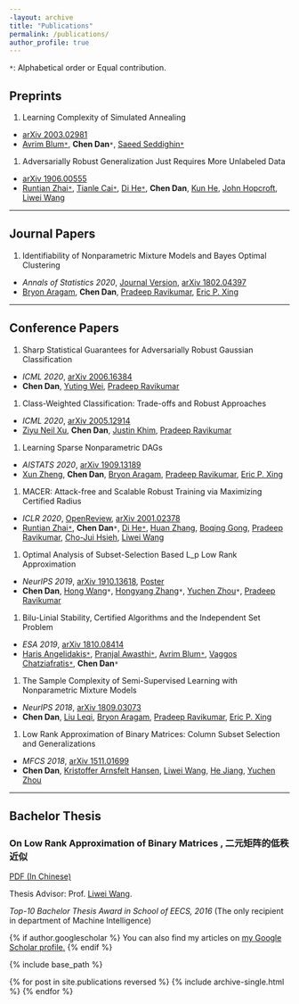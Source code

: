 ```yaml
---
-layout: archive
title: "Publications"
permalink: /publications/
author_profile: true
---
```

`*`: Alphabetical order or Equal contribution.

## Preprints

1.  Learning Complexity of Simulated Annealing
 - [arXiv 2003.02981](https://arxiv.org/abs/2003.02981)
 - [Avrim Blum`*`][Avrim Blum], **Chen Dan**`*`, [Saeed Seddighin`*`][Saeed Seddighin]

1. Adversarially Robust Generalization Just Requires More Unlabeled Data
 - [arXiv 1906.00555](https://arxiv.org/abs/1906.00555)
 - [Runtian Zhai`*`](http://www.runtianzhai.com/), [Tianle Cai`*`](http://tianle.website/), [Di He`*`](https://www.microsoft.com/en-us/research/people/dihe/), **Chen Dan**, [Kun He](http://faculty.hust.edu.cn/hekun/en/index.htm), [John Hopcroft](https://www.cs.cornell.edu/jeh/), [Liwei Wang][Liwei Wang]

---
## Journal Papers

1. Identifiability of Nonparametric Mixture Models and Bayes Optimal Clustering
 - *Annals of Statistics 2020*, [Journal Version](https://projecteuclid.org/euclid.aos/1597370673), [arXiv 1802.04397](https://arxiv.org/abs/1802.04397)
 - [Bryon Aragam][Bryon Aragam], **Chen Dan**, [Pradeep Ravikumar][Pradeep Ravikumar], [Eric P. Xing](http://www.cs.cmu.edu/~epxing/)

---

## Conference Papers

1. Sharp Statistical Guarantees for Adversarially Robust Gaussian Classification
 - *ICML 2020*, [arXiv 2006.16384](https://arxiv.org/abs/2006.16384)
 - **Chen Dan**, [Yuting Wei](http://www.stat.cmu.edu/~ytwei/), [Pradeep Ravikumar][Pradeep Ravikumar]

1. Class-Weighted Classification: Trade-offs and Robust Approaches
 - *ICML 2020*, [arXiv 2005.12914](https://arxiv.org/abs/2005.12914)
 - [Ziyu Neil Xu](https://www.linkedin.com/in/neilzxu/), **Chen Dan**, [Justin Khim](https://justinkhim.com/), [Pradeep Ravikumar][Pradeep Ravikumar]

1. Learning Sparse Nonparametric DAGs
 - *AISTATS 2020*, [arXiv 1909.13189](http://arxiv.org/abs/1909.13189)
 - [Xun Zheng](http://www.cs.cmu.edu/~xunzheng/), **Chen Dan**, [Bryon Aragam][Bryon Aragam], [Pradeep Ravikumar][Pradeep Ravikumar], [Eric P. Xing](http://www.cs.cmu.edu/~epxing/)

1. MACER: Attack-free and Scalable Robust Training via Maximizing Certified Radius
 - *ICLR 2020*, [OpenReview](https://openreview.net/forum?id=rJx1Na4Fwr), [arXiv 2001.02378](https://arxiv.org/abs/2001.02378)
 - [Runtian Zhai`*`](http://www.runtianzhai.com/), **Chen Dan**`*`, [Di He`*`](https://www.microsoft.com/en-us/research/people/dihe/), [Huan Zhang](https://www.huan-zhang.com/), [Boqing Gong](http://boqinggong.info/), [Pradeep Ravikumar][Pradeep Ravikumar], [Cho-Jui Hsieh](http://web.cs.ucla.edu/~chohsieh/), [Liwei Wang][Liwei Wang]

1. Optimal Analysis of Subset-Selection Based L_p Low Rank Approximation
 - *NeurIPS 2019*, [arXiv 1910.13618](https://arxiv.org/abs/1910.13618), [Poster](https://chendancmu.github.io/files/NeurIPS_Lp_poster.pdf)
 - **Chen Dan**, [Hong Wang](https://sites.google.com/view/hongwang/home)`*`, [Hongyang Zhang](https://www.cs.cmu.edu/~hongyanz/)`*`, [Yuchen Zhou][Yuchen Zhou]`*`, [Pradeep Ravikumar][Pradeep Ravikumar]

1. Bilu-Linial Stability, Certified Algorithms and the Independent Set Problem
 - *ESA 2019*,  [arXiv 1810.08414](https://arxiv.org/abs/1810.08414)
 - [Haris Angelidakis`*`](http://n.ethz.ch/~angelidc/), [Pranjal Awasthi`*`](https://www.cs.rutgers.edu/~pa336/), [Avrim Blum`*`](https://ttic.uchicago.edu/~avrim/), [Vaggos Chatziafratis`*`](https://cs.stanford.edu/~vaggos/), **Chen Dan**`*`

1. The Sample Complexity of Semi-Supervised Learning with Nonparametric Mixture Models
 - *NeurIPS 2018*, [arXiv 1809.03073](https://arxiv.org/abs/1809.03073)
 - **Chen Dan**, [Liu Leqi](https://www.cs.cmu.edu/~leqil/), [Bryon Aragam][Bryon Aragam], [Pradeep Ravikumar][Pradeep Ravikumar], [Eric P. Xing](http://www.cs.cmu.edu/~epxing/)

1. Low Rank Approximation of Binary Matrices: Column Subset Selection and Generalizations
 - *MFCS 2018*, [arXiv 1511.01699](https://arxiv.org/abs/1511.01699)
 - **Chen Dan**, [Kristoffer Arnsfelt Hansen](http://www.cs.au.dk/~arnsfelt/), [Liwei Wang][Liwei Wang], [He Jiang](https://scholar.google.com/citations?user=CnAuFCYAAAAJ&hl=en), [Yuchen Zhou][Yuchen Zhou]

---

## Bachelor Thesis

### On Low Rank Approximation of Binary Matrices , 二元矩阵的低秩近似

[PDF (In Chinese)](https://chendancmu.github.io/files/pkuthss.pdf)

Thesis Advisor: Prof. [Liwei Wang][Liwei Wang].

*Top-10 Bachelor Thesis Award in School of EECS, 2016*
(The only recipient in department of Machine Intelligence)

{% if author.googlescholar %}
  You can also find my articles on <u><a href="{{author.googlescholar}}">my Google Scholar profile</a>.</u>
{% endif %}

{% include base_path %}

{% for post in site.publications reversed %}
  {% include archive-single.html %}
{% endfor %}

[Avrim Blum]: https://ttic.uchicago.edu/~avrim/
[Saeed Seddighin]: https://sites.google.com/view/saeedrezaseddighin
[Bryon Aragam]: https://www.bryonaragam.com/
[Pradeep Ravikumar]: https://www.cs.cmu.edu/~pradeepr/
[Liwei Wang]: http://www.liweiwang-pku.com/
[Yuchen Zhou]: http://pages.cs.wisc.edu/~yuchenzhou/